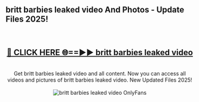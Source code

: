 <h2>britt barbies leaked video And Photos - Update Files 2025!</h2>
<br>
<div align="center">
<h2><a href="https://betterlinks.top/A2PfLJ" rel="nofollow">🔴 CLICK HERE 🌐==►► britt barbies leaked video</a></h2>
<br>
Get britt barbies leaked video and all content. Now you can access all videos and pictures of britt barbies leaked video. New Updated Files 2025!
<br>
<br>
<a href="https://betterlinks.top/A2PfLJ" rel="nofollow" data-target="animated-image.originalLink"><img src="https://i.imgur.com/dJHk4Zq.gif" alt="britt barbies leaked video OnlyFans" style="max-width: 100%; display: inline-block;" data-target="animated-image.originalImage"></a>
</div>
<br>